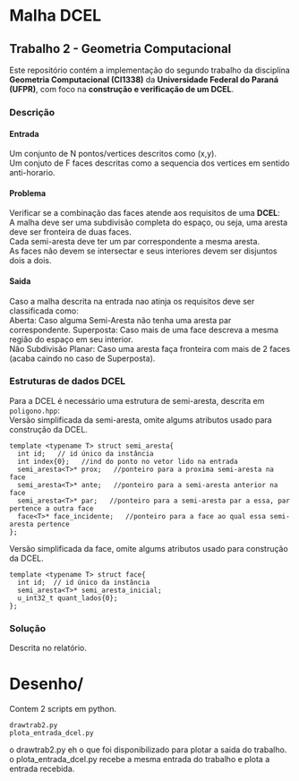 # Malha DCEL
## Trabalho 2 - Geometria Computacional
Este repositório contém a implementação do segundo trabalho da disciplina **Geometria Computacional (CI1338)** da **Universidade Federal do Paraná (UFPR)**, com foco na **construção e verificação de um DCEL**.  

### Descrição  
#### Entrada  
Um conjunto de N pontos/vertices descritos como (x,y).  
Um conjuto de F faces descritas como a sequencia dos vertices em sentido anti-horario.  

#### Problema  
Verificar se a combinação das faces atende aos requisitos de uma **DCEL**:  
A malha deve ser uma subdivisão completa do espaço, ou seja, uma aresta deve ser fronteira de duas faces.  
Cada semi-aresta deve ter um par correspondente a mesma aresta.  
As faces não devem se intersectar e seus interiores devem ser disjuntos dois a dois.  

#### Saida  
Caso a malha descrita na entrada nao atinja os requisitos deve ser classificada como:  
Aberta: Caso alguma Semi-Aresta não tenha uma aresta par correspondente.
Superposta: Caso mais de uma face descreva a mesma região do espaço em seu interior.  
Não Subdivisão Planar: Caso uma aresta faça fronteira com mais de 2 faces (acaba caindo no caso de Superposta).  

### Estruturas de dados DCEL  
Para a DCEL é necessário uma estrutura de semi-aresta, descrita em `poligono.hpp`:  
Versão simplificada da semi-aresta, omite algums atributos usado para construção da DCEL.  
```
template <typename T> struct semi_aresta{
  int id;   // id único da instância
  int index{0};   //ind do ponto no vetor lido na entrada
  semi_aresta<T>* prox;   //ponteiro para a proxima semi-aresta na face
  semi_aresta<T>* ante;   //ponteiro para a semi-aresta anterior na face
  semi_aresta<T>* par;   //ponteiro para a semi-aresta par a essa, par pertence a outra face
  face<T>* face_incidente;   //ponteiro para a face ao qual essa semi-aresta pertence
};
```
Versão simplificada da face, omite algums atributos usado para construção da DCEL.  
```
template <typename T> struct face{
  int id;  // id único da instância
  semi_aresta<T>* semi_aresta_inicial;
  u_int32_t quant_lados{0};
};
```




### Solução  
Descrita no relatório.

# Desenho/
Contem 2 scripts em python.
```
drawtrab2.py 
plota_entrada_dcel.py
```
o drawtrab2.py eh o que foi disponibilizado para plotar a saida do trabalho.
o plota_entrada_dcel.py recebe a mesma entrada do trabalho e plota a entrada recebida.
